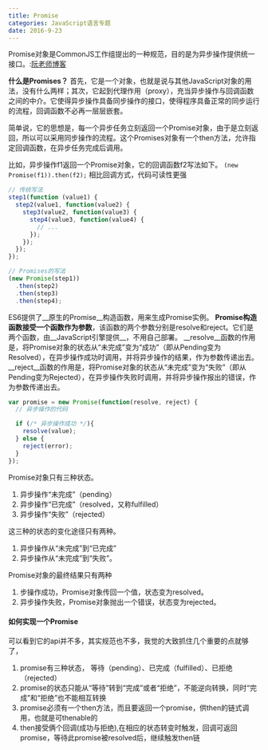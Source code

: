```yaml
---
title: Promise
categories: JavaScript语言专题
date: 2016-9-23
---
```

Promise对象是CommonJS工作组提出的一种规范，目的是为异步操作提供统一接口。:[阮老师博客](http://javascript.ruanyifeng.com/advanced/promise.html)

__什么是Promises？__
首先，它是一个对象，也就是说与其他JavaScript对象的用法，没有什么两样；其次，它起到代理作用（proxy），充当异步操作与回调函数之间的中介。它使得异步操作具备同步操作的接口，使得程序具备正常的同步运行的流程，回调函数不必再一层层嵌套。

简单说，它的思想是，每一个异步任务立刻返回一个Promise对象，由于是立刻返回，所以可以采用同步操作的流程。这个Promises对象有一个then方法，允许指定回调函数，在异步任务完成后调用。

比如，异步操作f1返回一个Promise对象，它的回调函数f2写法如下。
`(new Promise(f1)).then(f2);`
相比回调方式，代码可读性更强
```js
// 传统写法
step1(function (value1) {
  step2(value1, function(value2) {
    step3(value2, function(value3) {
      step4(value3, function(value4) {
        // ...
      });
    });
  });
});

// Promises的写法
(new Promise(step1))
  .then(step2)
  .then(step3)
  .then(step4);
```
ES6提供了__原生的Promise__构造函数，用来生成Promise实例。
__Promise构造函数接受一个函数作为参数__，该函数的两个参数分别是resolve和reject。它们是两个函数，由__JavaScript引擎提供__，不用自己部署。
__resolve__函数的作用是，将Promise对象的状态从“未完成”变为“成功”（即从Pending变为Resolved），在异步操作成功时调用，并将异步操作的结果，作为参数传递出去。
__reject__函数的作用是，将Promise对象的状态从“未完成”变为“失败”（即从Pending变为Rejected），在异步操作失败时调用，并将异步操作报出的错误，作为参数传递出去。


```js
var promise = new Promise(function(resolve, reject) {
  // 异步操作的代码

  if (/* 异步操作成功 */){
    resolve(value);
  } else {
    reject(error);
  }
});
```

Promise对象只有三种状态。
  1. 异步操作“未完成”（pending）
  1. 异步操作“已完成”（resolved，又称fulfilled）
  1. 异步操作“失败”（rejected）

这三种的状态的变化途径只有两种。
  1. 异步操作从“未完成”到“已完成”
  1. 异步操作从“未完成”到“失败”。

Promise对象的最终结果只有两种
  1. 步操作成功，Promise对象传回一个值，状态变为resolved。
  1. 异步操作失败，Promise对象抛出一个错误，状态变为rejected。


 #### 如何实现一个Promise
 可以看到它的api并不多，其实规范也不多，我觉的大致抓住几个重要的点就够了，

  1. promise有三种状态， 等待（pending）、已完成（fulfilled）、已拒绝（rejected）
  2. promise的状态只能从“等待”转到“完成”或者“拒绝”，不能逆向转换，同时“完成”和“拒绝”也不能相互转换
  3. promise必须有一个then方法，而且要返回一个promise，供then的链式调用，也就是可thenable的
  4. then接受俩个回调(成功与拒绝),在相应的状态转变时触发，回调可返回promise，等待此promise被resolved后，继续触发then链
